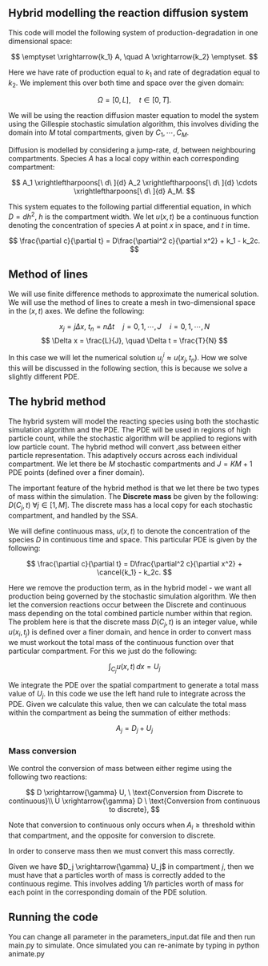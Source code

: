 ## Hybrid modelling the reaction diffusion system

This code will model the following system of production-degradation in one dimensional space:

$$
\emptyset \xrightarrow{k_1} A, \quad A \xrightarrow{k_2} \emptyset.
$$

Here we have rate of production equal to $k_1$ and rate of degradation equal to $k_2$. We implement this over both time and space over the given domain:

$$
\Omega = [0,L], \quad  t \in [0,T].
$$

We will be using the reaction diffusion master equation to model the system using the Gillespie stochastic simulation algorithm, this involves dividing the domain into $M$ total compartments, given by $C_1, \cdots, C_M$. 

Diffusion is modelled by considering a jump-rate, $d$, between neighbouring compartments. Species $A$ has a local copy within each corresponding compartment:

$$
A_1 \xrightleftharpoons[\ d\ ]{d} A_2 \xrightleftharpoons[\ d\ ]{d} \cdots \xrightleftharpoons[\ d\ ]{d} A_M.
$$

This system equates to the following partial differential equation, in which $D = dh^2$, $h$ is the compartment width. We let $u(x,t)$ be a continuous function denoting the concentration of species $A$ at point $x$ in space, and $t$ in time.

$$
\frac{\partial c}{\partial t} = D\frac{\partial^2 c}{\partial x^2} + k_1 - k_2c.
$$

## Method of lines

We will use finite difference methods to approximate the numerical solution. We will use the method of lines to create a mesh in two-dimensional space in the $(x,t)$ axes. We define the following:

$$
x_j = j\Delta x, \ t_n=n\Delta t \quad j=0,1,\cdots ,J \quad i = 0,1,\cdots, N
$$
$$
\Delta x = \frac{L}{J}, \quad \Delta t = \frac{T}{N}
$$

In this case we will let the numerical solution $u^i_j \approx u(x_j,t_n)$. How we solve this will be discussed in the following section, this is because we solve a slightly different PDE.
## The hybrid method

The hybrid system will model the reacting species using both the stochastic simulation algorithm and the PDE. The PDE will be used in regions of high particle count, while the stochastic algorithm will be applied to regions with low particle count. The hybrid method will convert ,ass between either particle representation. This adaptively occurs across each individual compartment. We let there be $M$ stochastic compartments and $J = KM+1$ PDE points (defined over a finer domain). 

The important feature of the hybrid method is that we let there be two types of mass within the simulation. The **Discrete mass** be given by the following: $D(C_j,t) \ \forall j \in [1,M]$. The discrete mass has a local copy for each stochastic compartment, and handled by the SSA.

We will define continuous mass, $u(x,t)$ to denote the concentration of the species $D$ in continuous time and space. This particular PDE is given by the following:

$$
\frac{\partial c}{\partial t} = D\frac{\partial^2 c}{\partial x^2} + \cancel{k_1} - k_2c.
$$

Here we remove the production term, as in the hybrid model - we want all production being governed by the stochastic simulation algorithm. We then let the conversion reactions occur between the Discrete and continuous mass depending on the total combined particle number within that region. The problem here is that the discrete mass $D(C_j,t)$ is an integer value, while $u(x_i,t_j)$ is defined over a finer domain, and hence in order to convert mass we must workout the total mass of the continuous function over that particular compartment. For this we just do the following:

$$
\int_{C_j} u(x,t) \, dx = U_j
$$

We integrate the PDE over the spatial compartment to generate a total mass value of $U_j$. In this code we use the left hand rule to integrate across the PDE. Given we calculate this value, then we can calculate the total mass within the compartment as being the summation of either methods:

$$
A_j = D_j + U_j
$$

### Mass conversion

We control the conversion of mass between either regime using the following two reactions:

$$
D \xrightarrow{\gamma} U, \ \text{Conversion from Discrete to continuous}\\
U \xrightarrow{\gamma} D \ \text{Conversion from continuous to discrete}, 
$$

Note that conversion to continuous only occurs when $A_i \geq \text{threshold}$ within that compartment, and the opposite for conversion to discrete. 

In order to conserve mass then we must convert this mass correctly. 

Given we have $D_j \xrightarrow{\gamma} U_j$ in compartment $j$, then we must have that a particles worth of mass is correctly added to the continuous regime. This involves adding $1/h$ particles worth of mass for each point in the corresponding domain of the PDE solution. 

## Running the code

You can change all parameter in the parameters_input.dat file and then run main.py to simulate. Once simulated you can re-animate by typing in python animate.py